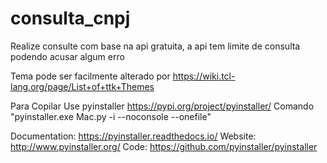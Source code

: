 # consulta_cnpj
Realize consulte com base na api gratuita, a api tem limite de consulta podendo acusar algum erro

Tema pode ser facilmente alterado por https://wiki.tcl-lang.org/page/List+of+ttk+Themes

Para Copilar Use pyinstaller https://pypi.org/project/pyinstaller/ Comando "pyinstaller.exe Mac.py -i --noconsole --onefile"

Documentation: https://pyinstaller.readthedocs.io/ Website: http://www.pyinstaller.org/ Code: https://github.com/pyinstaller/pyinstaller
